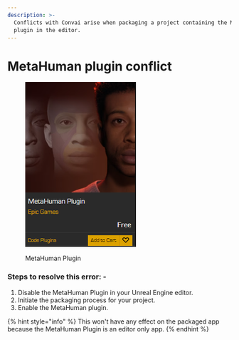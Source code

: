 ```yaml
---
description: >-
  Conflicts with Convai arise when packaging a project containing the MetaHuman
  plugin in the editor.
---
```


# MetaHuman plugin conflict

<figure><img src="../../../.gitbook/assets/image (220).png" alt=""><figcaption><p>MetaHuman Plugin</p></figcaption></figure>

### Steps to resolve this error: -

1. Disable the MetaHuman Plugin in your Unreal Engine editor.
2. Initiate the packaging process for your project.
3. Enable the MetaHuman plugin.&#x20;



{% hint style="info" %}
This won't have any effect on the packaged app because the MetaHuman Plugin is an editor only app.
{% endhint %}
